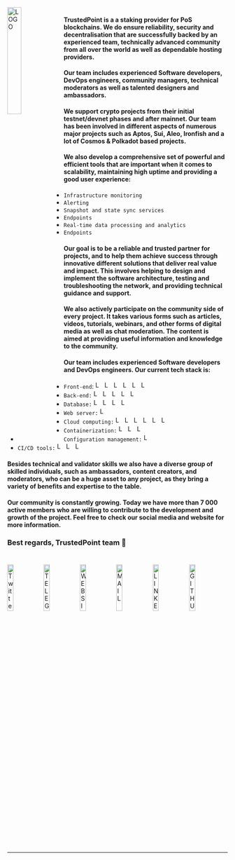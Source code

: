 <img align="left" alt="LOGO" src="https://user-images.githubusercontent.com/83868103/232259411-293f0671-2afa-40fa-a0c8-b3c2cb142415.png" width="25%"  />


#### TrustedPoint is a a staking provider for PoS blockchains. We do ensure reliability, security and decentralisation that are successfully backed by an experienced team, technically advanced community from all over the world as well as dependable hosting providers. 

#### Our team includes experienced Software developers, DevOps engineers, community managers, technical moderators as well as talented designers and ambassadors.

#### We support crypto projects from their initial testnet/devnet phases and after mainnet. Our team has been involved in different aspects of numerous major projects such as Aptos, Sui, Aleo, Ironfish and a lot of Cosmos & Polkadot based projects. 

#### We also develop a comprehensive set of powerful and efficient tools that are important when it comes to scalability, maintaining high uptime and providing a good user experience: 

- `Infrastructure monitoring`
- `Alerting`
- `Snapshot and state sync services`
- `Endpoints`
- `Real-time data processing and analytics`
- `Endpoints`

#### Our goal is to be a reliable and trusted partner for projects, and to help them achieve success through innovative different solutions that deliver real value and impact. This involves helping to design and implement the software architecture, testing and troubleshooting the network, and providing technical guidance and support.

#### We also actively participate on the community side of every project. It takes various forms such as articles, videos, tutorials, webinars, and other forms of digital media as well as chat moderation. The content is aimed at providing useful information and knowledge to the community.

#### Our team includes experienced Software developers and DevOps engineers. Our current tech stack is:

- `Front-end`:  <img alt="LOGO" src="https://img.shields.io/badge/html5-%23E34F26.svg?style=for-the-badge&logo=html5&logoColor=white" height="17"  /> <img alt="LOGO" src="https://img.shields.io/badge/css3-%231572B6.svg?style=for-the-badge&logo=css3&logoColor=white" height="17"  /> <img alt="LOGO" src="https://img.shields.io/badge/javascript-%23323330.svg?style=for-the-badge&logo=javascript&logoColor=%23F7DF1E" height="17"  /> <img alt="LOGO" src="https://img.shields.io/badge/react-%2320232a.svg?style=for-the-badge&logo=react&logoColor=%2361DAFB" height="17"  /> <img alt="LOGO" src="https://img.shields.io/badge/angular-%23DD0031.svg?style=for-the-badge&logo=angular&logoColor=white" height="17"  /> <img alt="LOGO" src="https://img.shields.io/badge/vuejs-%2335495e.svg?style=for-the-badge&logo=vuedotjs&logoColor=%234FC08D" height="17"  />
- `Back-end:` <img alt="LOGO" src="https://img.shields.io/badge/go-%2300ADD8.svg?style=for-the-badge&logo=go&logoColor=white" height="17"  /> <img alt="LOGO" src="https://img.shields.io/badge/python-3670A0?style=for-the-badge&logo=python&logoColor=ffdd54" height="17"  /> <img alt="LOGO" src="https://img.shields.io/badge/node.js-6DA55F?style=for-the-badge&logo=node.js&logoColor=white" height="17"  /> <img alt="LOGO" src="https://img.shields.io/badge/ruby-%23CC342D.svg?style=for-the-badge&logo=ruby&logoColor=white" height="17"  /> <img alt="LOGO" src="https://img.shields.io/badge/Clojure-%23Clojure.svg?style=for-the-badge&logo=Clojure&logoColor=Clojure" height="17"  />
- `Database:` <img alt="LOGO" src="https://img.shields.io/badge/MongoDB-%234ea94b.svg?style=for-the-badge&logo=mongodb&logoColor=white" height="17"  /> <img alt="LOGO" src="https://img.shields.io/badge/Amazon%20DynamoDB-4053D6?style=for-the-badge&logo=Amazon%20DynamoDB&logoColor=white" height="17"  /> <img alt="LOGO" src="https://img.shields.io/badge/mysql-%2300f.svg?style=for-the-badge&logo=mysql&logoColor=white" height="17"  /> <img alt="LOGO" src="https://img.shields.io/badge/postgres-%23316192.svg?style=for-the-badge&logo=postgresql&logoColor=white" height="17"  />
- `Web server:` <img alt="LOGO" src="https://img.shields.io/badge/apache-%23D42029.svg?style=for-the-badge&logo=apache&logoColor=white" height="17"  />
- `Cloud computing:` <img alt="LOGO" src="https://img.shields.io/badge/AWS-%23FF9900.svg?style=for-the-badge&logo=amazon-aws&logoColor=white" height="17"  /> <img alt="LOGO" src="https://img.shields.io/badge/azure-%230072C6.svg?style=for-the-badge&logo=microsoftazure&logoColor=white" height="17"  /> <img alt="LOGO" src="https://img.shields.io/badge/GoogleCloud-%234285F4.svg?style=for-the-badge&logo=google-cloud&logoColor=white" height="17"  /> <img alt="LOGO" src="https://img.shields.io/badge/DigitalOcean-%230167ff.svg?style=for-the-badge&logo=digitalOcean&logoColor=white" height="17"  /> <img alt="LOGO" src="https://img.shields.io/badge/Vultr-007BFC.svg?style=for-the-badge&logo=vultr" height="17"  /> <img alt="LOGO" src="https://img.shields.io/badge/ovh-%23123F6D.svg?style=for-the-badge&logo=ovh&logoColor=#123F6D" height="17"  />
- `Containerization:` <img alt="LOGO" src="https://img.shields.io/badge/docker-%230db7ed.svg?style=for-the-badge&logo=docker&logoColor=white" height="17"  /> <img alt="LOGO" src="https://img.shields.io/badge/kubernetes-%23326ce5.svg?style=for-the-badge&logo=kubernetes&logoColor=white" height="17"  /> <img alt="LOGO" src="https://img.shields.io/badge/AWS-%23FF9900.svg?style=for-the-badge&logo=amazon-aws&logoColor=white" height="17"  />
- `Configuration management:` <img alt="LOGO" src="https://img.shields.io/badge/terraform-%235835CC.svg?style=for-the-badge&logo=terraform&logoColor=white" height="17"  />
- `CI/CD tools:` <img alt="LOGO" src="https://img.shields.io/badge/jenkins-%232C5263.svg?style=for-the-badge&logo=jenkins&logoColor=white" height="17"  /> <img alt="LOGO" src="https://img.shields.io/badge/teamcity-000000.svg?style=for-the-badge&logo=teamcity&logoColor=white" height="17"  /> <img alt="LOGO" src="https://img.shields.io/badge/github%20actions-%232671E5.svg?style=for-the-badge&logo=githubactions&logoColor=white" height="17"  />

#### Besides technical and validator skills we also have a diverse group of skilled individuals, such as ambassadors, content creators, and moderators, who can be a huge asset to any project, as they bring a variety of benefits and expertise to the table. 

#### Our community is constantly growing. Today we have more than 7 000 active members who are willing to contribute to the development and growth of the project. Feel free to check our social media and website for more information.

### **Best regards, TrustedPoint team** 🦁

#
[<img src='https://user-images.githubusercontent.com/83868103/227937841-6e05b933-9534-49f1-808a-efe087a4f7cd.png' alt='Twitter'  width='16.5%'>](https://twitter.com/intent/user?screen_name=TestnetPride&intent=follow)[<img src='https://user-images.githubusercontent.com/83868103/227935592-ea64badd-ceb4-4945-8dfc-f25c787fb29d.png' alt='TELEGRAM'  width='16.5%'>](https://t.me/TestnetPride)[<img src='https://user-images.githubusercontent.com/83868103/227936236-325bebfd-b287-4206-a964-dcbe67fe7ca8.png' alt='WEBSITE'  width='16.5%'>](http://testnet-pride.com/)[<img src='https://user-images.githubusercontent.com/83868103/227936479-a48e814b-3ec1-4dcb-bd44-96b02d8f55da.png' alt='MAIL'  width='16.5%'>](mailto:official@testnet-pride.com)[<img src='https://user-images.githubusercontent.com/83868103/227932993-b1e3a588-2b91-4915-854a-fa47da3b2cdb.png' alt='LINKEDIN'  width='16.5%'>](https://www.linkedin.com/company/testnet-pride/)[<img src='https://user-images.githubusercontent.com/83868103/227948915-65731f97-c406-4d2c-996c-e5440ff67584.png' alt='GITHUB'  width='16.5%'>](https://github.com/testnet-pride)
___

